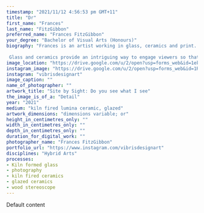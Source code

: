 ```yaml
---
timestamp: "2021/11/12 4:56:53 pm GMT+11"
title: "Dr"
first_name: "Frances"
last_name: "FitzGibbon"
preferred_name: "Frances FitzGibbon"
your_degree: "Bachelor of Visual Arts (Honours)"
biography: "Frances is an artist working in glass, ceramics and print. Her work explores the relationship between vision and perception and how we see the world around us. She is strongly influenced by her background as a scientist where the act of observation is critical and this has carried through to her art. Her current work has arisen from life altering changes to her sight. As a scientist she is intrigued by the physical aspects of how that change occurred. The challenge is how to express that feeling of change to a wider audience through her art. It is a personal story that is universal.
 
 Glass and ceramics provide an intriguing way to engage viewers so that they may experience a sense of what it is like to have their sight altered permanently. She is currently doing an Honours degree at the Australian National University School of Art and Design."
image_location: "https://drive.google.com/u/2/open?usp=forms_web&id=1ekGSaYub9Fb0SrTIWiMWUBmqXZ-IiaKm"
instagram_image: "https://drive.google.com/u/2/open?usp=forms_web&id=1RzGHp-AYCovulIV7mIgEa0lFxfJ9QarI"
instagram: "vibrisdesignart"
image_caption: ""
name_of_photographer: ""
artwork_title: "Site by Sight: Do you see what I see"
the_image_is_of_a: "Detail"
year: "2021"
medium: "kiln fired lumina ceramic, glazed"
artwork_dimensions: "dimensions variable; or"
height_in_centimetres_only: ""
width_in_centimetres_only: ""
depth_in_centimetres_only: ""
duration_for_digital_work: ""
photographer_name: "Frances FitzGibbon"
portfolio_url: "https://www.instagram.com/vibrisdesignart"
disciplines: "Hybrid Arts"
processes:
- Kiln formed glass
- photography
- kiln fired ceramics
- glazed ceramics
- wood stereoscope
---
```


Default content